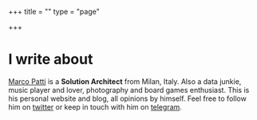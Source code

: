 +++
title = ""
type = "page"

+++

<script src="/js/jquery-1.11.2.min.js" type="text/javascript"></script>
<script src="/js/typed.js" type="text/javascript"></script>

<script>
  $(function(){
    $(".typed").typed({
      strings: ["Technology.","Economics.","Data Science.","Society.","Psychology."],
      typeSpeed: 100,
      loop: true,
      backDelay: 1000

    });
  });
</script>

<div class="typed-js-hide">
  <div class="row">
    <div class="col-sm-12">
      <div class="text-center">
          <h1>I write about <span class="typed" style="color:#497799";></span></h1>
      </div>
    </div>
  </div>
</div>


[Marco Patti](/about) is a **Solution Architect** from Milan, Italy. Also a data junkie, music player and lover, photography and board games enthusiast. This is his personal website and blog, all opinions by himself. Feel free to follow him on [twitter](https://twitter.com/pttmrk) or keep in touch with him on [telegram](https://t.me/mkrco).